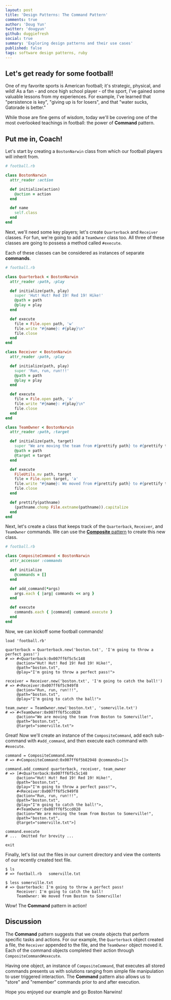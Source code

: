 ```yaml
---
layout: post
title: 'Design Patterns: The Command Pattern'
comments: true
author: 'Doug Yun'
twitter: 'dougyun'
github: duggiefresh
social: true
summary: 'Exploring design patterns and their use cases'
published: false
tags: software design patterns, ruby
---
```


## Let's get ready for some football!

One of my favorite sports is American football; it's strategic, physical,
and wild! As a fan - and once high school player - of the sport, I've gained some
valuable lessons from my experiences. For example, I've learned that "persistence
is key", "giving up is for losers", and that "water sucks, Gatorade is better."

While those are fine gems of wisdom, today we'll be
covering one of the most overlooked teachings in football: the power
of **Command** pattern.

## Put me in, Coach!

Let's start by creating a `BostonNarwin` class from which our
football players will inherit from.

```ruby
# football.rb

class BostonNarwin
  attr_reader :action

  def initialize(action)
    @action = action
  end

  def name
    self.class
  end
end
```

Next, we'll need some key players; let's create `Quarterback` and `Receiver` classes.
For fun, we're going to add a `TeamOwner` class too.
All three of these classes are going to possess a method called `#execute`.

Each of these classes can be considered as instances of separate
**commands**.

```ruby
# football.rb

class Quarterback < BostonNarwin
  attr_reader :path, :play

  def initialize(path, play)
    super 'Hut! Hut! Red 19! Red 19! Hike!'
    @path = path
    @play = play
  end

  def execute
    file = File.open path, 'w'
    file.write "#{name}: #{play}\n"
    file.close
  end
end

class Receiver < BostonNarwin
  attr_reader :path, :play

  def initialize(path, play)
    super 'Run, run, run!!!'
    @path = path
    @play = play
  end

  def execute
    file = File.open path, 'a'
    file.write "#{name}: #{play}\n"
    file.close
  end
end

class TeamOwner < BostonNarwin
  attr_reader :path, :target

  def initialize(path, target)
    super "We are moving the team from #{prettify path} to #{prettify target}!"
    @path = path
    @target = target
  end

  def execute
    FileUtils.mv path, target
    file = File.open target, 'a'
    file.write "#{name}: We moved from #{prettify path} to #{prettify target}!"
    file.close
  end

  def prettify(pathname)
    (pathname.chomp File.extname(pathname)).capitalize
  end
end
```

Next, let's create a class that keeps track of the `Quarterback`, `Receiver`, and
`TeamOwner` commands. We can use the
[**Composite** pattern](http://reefpoints.dockyard.com/2013/10/01/design-patterns-composite-pattern.html)
to create this new class.

```ruby
# football.rb

class CompositeCommand < BostonNarwin
  attr_accessor :commands

  def initialize
    @commands = []
  end

  def add_command(*args)
    args.each { |arg| commands << arg }
  end

  def execute
    commands.each { |command| command.execute }
  end
end
```

Now, we can kickoff some football commands!

```
load 'football.rb'

quarterback = Quarterback.new('boston.txt', 'I'm going to throw a perfect pass!')
# => #<Quarterback:0x007ff6f5c5c148
     @action="Hut! Hut! Red 19! Red 19! Hike!",
     @path="boston.txt",
     @play="I'm going to throw a perfect pass!">

receiver = Receiver.new('boston.txt', 'I'm going to catch the ball!')
# => #<Receiver:0x007ff6f5c949f8
     @action="Run, run, run!!!",
     @path="boston.txt",
     @play="I'm going to catch the ball!">

team_owner = TeamOwner.new('boston.txt', 'somerville.txt')
# => #<TeamOwner:0x007ff6f5ccd028
     @action="We are moving the team from Boston to Somerville!",
     @path="boston.txt",
     @target="somerville.txt">
```

Great! Now we'll create an instance of the `CompositeCommand`, add
each sub-command with `#add_command`, and then execute each command
with `#execute`.

```
command = CompositeCommand.new
# => #<CompositeCommand:0x007ff6f5b82948 @commands=[]>

command.add_command quarterback, receiver, team_owner
# => [#<Quarterback:0x007ff6f5c5c148
     @action="Hut! Hut! Red 19! Red 19! Hike!",
     @path="boston.txt",
     @play="I'm going to throw a perfect pass!">,
     #<Receiver:0x007ff6f5c949f8
     @action="Run, run, run!!!",
     @path="boston.txt",
     @play="I'm going to catch the ball!">,
     #<TeamOwner:0x007ff6f5ccd028
     @action="We are moving the team from Boston to Somerville!",
     @path="boston.txt",
     @target="somerville.txt">]

command.execute
# ...  Omitted for brevity ...

exit
```

Finally, let's list out the files in our current directory and view the contents
of our recently created text file.

```
$ ls
# => football.rb   somerville.txt

$ less somerville.txt
# => Quarterback: I'm going to throw a perfect pass!
     Receiver: I'm going to catch the ball!
     TeamOwner: We moved from Boston to Somerville!
```

Wow! The **Command** pattern in action!

## Discussion

The **Command** pattern suggests that we create objects that perform
specific tasks and actions. For our example, the `Quarterback` object
created a file, the `Receiver` appended to the file, and the `TeamOwner`
object moved it. Each of the command objects completed their action
through `CompositeCommand#execute`.

Having one object, an instance of `CompositeCommand`, that executes all
stored commands presents us with solutions ranging from simple file
manipulation to user triggered interaction. The **Command** pattern
also allows us to "store" and "remember" commands prior to and after
execution.

Hope you enjoyed our example and go Boston Narwins!
